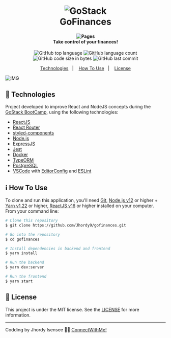 <h1 align="center">
    <img alt="GoStack" src="https://storage.googleapis.com/golden-wind/bootcamp-gostack/header-desafios.png" />
    <br>
    GoFinances
</h1>

<h4 align="center">
  <img alt="Pages" src="" />
  <br>
  Take control of your finances!
</h4>
<p align="center">
  <img alt="GitHub top language" src="https://img.shields.io/github/languages/top/jhordy9/gofinances">

  <img alt="GitHub language count" src="https://img.shields.io/github/languages/count/jhordy9/gofinances">

  <img alt="GitHub code size in bytes" src="https://img.shields.io/github/languages/code-size/jhordy9/gofinances">

  <img alt="GitHub last commit" src="https://img.shields.io/github/last-commit/jhordy9/gofinances">


<p align="center">
  <a href="#rocket-technologies">Technologies</a>&nbsp;&nbsp;&nbsp;|&nbsp;&nbsp;&nbsp;
  <a href="#information_source-how-to-use">How To Use</a>&nbsp;&nbsp;&nbsp;|&nbsp;&nbsp;&nbsp;
  <a href="#memo-license">License</a>
</p>

<img alt="IMG" src="https://github.com/Jhordy9/gofinances/blob/master/assets/0.jpg" />

## :rocket: Technologies

Project developed to improve React and NodeJS concepts during the [GoStack BootCamp](https://rocketseat.com.br/bootcamp), using the following technologies:

-  [ReactJS][reactjs]
-  [React Router](https://github.com/ReactTraining/react-router)
-  [styled-components](https://www.styled-components.com/)
-  [Node.js](https://nodejs.org/en/)
-  [ExpressJS](https://expressjs.com/)
-  [Jest](https://jestjs.io/)
-  [Docker](https://www.docker.com/)
-  [TypeORM](https://typeorm.io/)
-  [PostgreSQL](https://www.postgresql.org/)
-  [VSCode][vc] with [EditorConfig][vceditconfig] and [ESLint][vceslint]

## :information_source: How To Use

To clone and run this application, you'll need [Git](https://git-scm.com), [Node.js v12][nodejs] or higher + [Yarn v1.22][yarn] or higher, [ReactJS v16][reactjs] or higher installed on your computer. From your command line:

```bash
# Clone this repository
$ git clone https://github.com/Jhordy9/gofinances.git

# Go into the repository
$ cd gofinances

# Install dependencies in backend and frontend
$ yarn install

# Run the backend
$ yarn dev:server

# Run the frontend
$ yarn start
```

## :memo: License
This project is under the MIT license. See the [LICENSE](https://github.com/Jhordy9/gofinances/blob/master/LICENSE) for more information.

---

Codding by Jhordy Isensee 👨‍💻 [ConnectWithMe!](https://www.linkedin.com/in/jhordyisensee/)

[nodejs]: https://nodejs.org/
[yarn]: https://yarnpkg.com/
[vc]: https://code.visualstudio.com/
[vceditconfig]: https://marketplace.visualstudio.com/items?itemName=EditorConfig.EditorConfig
[vceslint]: https://marketplace.visualstudio.com/items?itemName=dbaeumer.vscode-eslint
[reactnative]: https://reactnative.dev/
[reactjs]: https://reactjs.org/
